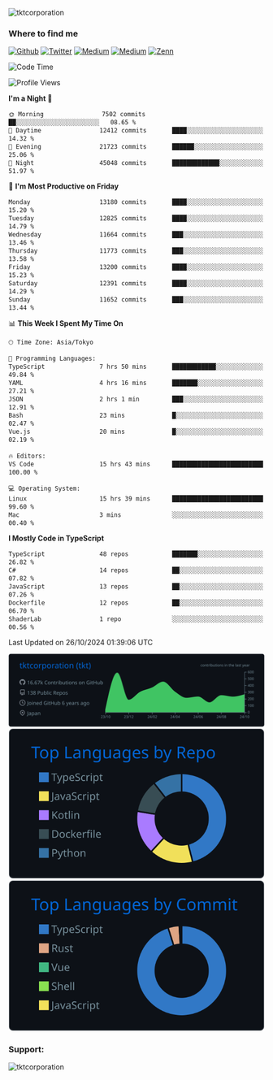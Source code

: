<p align="left"> <img src="https://komarev.com/ghpvc/?username=tktcorporation&label=Profile%20views&color=0e75b6&style=flat" alt="tktcorporation" /> </p>

<h3>Where to find me</h3>
<p>
<a href="https://github.com/tktcorporation" target="_blank"><img alt="Github" src="https://img.shields.io/badge/GitHub-%2312100E.svg?&style=for-the-badge&logo=Github&logoColor=white" /></a>
<a href="https://twitter.com/tktcorporation" target="_blank"><img alt="Twitter" src="https://img.shields.io/badge/twitter-%231DA1F2.svg?&style=for-the-badge&logo=twitter&logoColor=white" /></a>
<a href="https://www.linkedin.com/in/tktcorporation" target="_blank"><img alt="Medium" src="https://img.shields.io/badge/linkdin-0a66c2.svg?&style=for-the-badge&logo=linkedin&logoColor=white" /></a>
<a href="https://qiita.com/tktcorporation" target="_blank"><img alt="Medium" src="https://img.shields.io/badge/qiita-55C500.svg?&style=for-the-badge&logo=qiita&logoColor=white" /></a>
<a href="https://zenn.dev/tktcorporation" target="_blank"><img alt="Zenn" src="https://img.shields.io/badge/Zenn-3EA8FF.svg?&style=for-the-badge&logo=Zenn&logoColor=white" /></a>
</p>
  
<!--START_SECTION:waka-->
![Code Time](http://img.shields.io/badge/Code%20Time-1%2C808%20hrs%2029%20mins-blue)

![Profile Views](http://img.shields.io/badge/Profile%20Views-0-blue)

**I'm a Night 🦉** 

```text
🌞 Morning                7502 commits        ██░░░░░░░░░░░░░░░░░░░░░░░   08.65 % 
🌆 Daytime                12412 commits       ████░░░░░░░░░░░░░░░░░░░░░   14.32 % 
🌃 Evening                21723 commits       ██████░░░░░░░░░░░░░░░░░░░   25.06 % 
🌙 Night                  45048 commits       █████████████░░░░░░░░░░░░   51.97 % 
```
📅 **I'm Most Productive on Friday** 

```text
Monday                   13180 commits       ████░░░░░░░░░░░░░░░░░░░░░   15.20 % 
Tuesday                  12825 commits       ████░░░░░░░░░░░░░░░░░░░░░   14.79 % 
Wednesday                11664 commits       ███░░░░░░░░░░░░░░░░░░░░░░   13.46 % 
Thursday                 11773 commits       ███░░░░░░░░░░░░░░░░░░░░░░   13.58 % 
Friday                   13200 commits       ████░░░░░░░░░░░░░░░░░░░░░   15.23 % 
Saturday                 12391 commits       ████░░░░░░░░░░░░░░░░░░░░░   14.29 % 
Sunday                   11652 commits       ███░░░░░░░░░░░░░░░░░░░░░░   13.44 % 
```


📊 **This Week I Spent My Time On** 

```text
🕑︎ Time Zone: Asia/Tokyo

💬 Programming Languages: 
TypeScript               7 hrs 50 mins       ████████████░░░░░░░░░░░░░   49.84 % 
YAML                     4 hrs 16 mins       ███████░░░░░░░░░░░░░░░░░░   27.21 % 
JSON                     2 hrs 1 min         ███░░░░░░░░░░░░░░░░░░░░░░   12.91 % 
Bash                     23 mins             █░░░░░░░░░░░░░░░░░░░░░░░░   02.47 % 
Vue.js                   20 mins             █░░░░░░░░░░░░░░░░░░░░░░░░   02.19 % 

🔥 Editors: 
VS Code                  15 hrs 43 mins      █████████████████████████   100.00 % 

💻 Operating System: 
Linux                    15 hrs 39 mins      █████████████████████████   99.60 % 
Mac                      3 mins              ░░░░░░░░░░░░░░░░░░░░░░░░░   00.40 % 
```

**I Mostly Code in TypeScript** 

```text
TypeScript               48 repos            ███████░░░░░░░░░░░░░░░░░░   26.82 % 
C#                       14 repos            ██░░░░░░░░░░░░░░░░░░░░░░░   07.82 % 
JavaScript               13 repos            ██░░░░░░░░░░░░░░░░░░░░░░░   07.26 % 
Dockerfile               12 repos            ██░░░░░░░░░░░░░░░░░░░░░░░   06.70 % 
ShaderLab                1 repo              ░░░░░░░░░░░░░░░░░░░░░░░░░   00.56 % 
```




 Last Updated on 26/10/2024 01:39:06 UTC
<!--END_SECTION:waka-->

[![](https://raw.githubusercontent.com/tktcorporation/tktcorporation/master/profile-summary-card-output/github_dark/0-profile-details.svg)](https://github.com/vn7n24fzkq/github-profile-summary-cards)
[![](https://raw.githubusercontent.com/tktcorporation/tktcorporation/master/profile-summary-card-output/github_dark/1-repos-per-language.svg)](https://github.com/vn7n24fzkq/github-profile-summary-cards) [![](https://raw.githubusercontent.com/tktcorporation/tktcorporation/master/profile-summary-card-output/github_dark/2-most-commit-language.svg)](https://github.com/vn7n24fzkq/github-profile-summary-cards)

<h3 align="left">Support:</h3>
<p><a href="https://www.buymeacoffee.com/tktcorporation"> <img align="left" src="https://cdn.buymeacoffee.com/buttons/v2/default-yellow.png" height="50" width="210" alt="tktcorporation" /></a></p><br><br>
